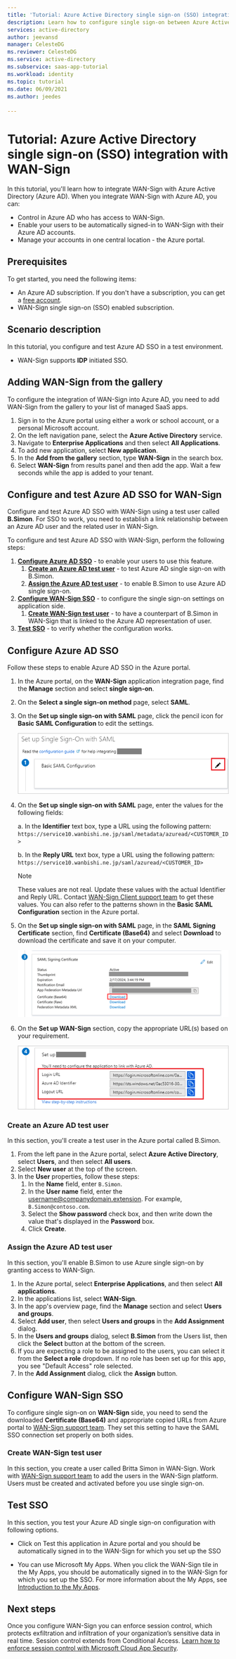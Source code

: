 ```yaml
---
title: 'Tutorial: Azure Active Directory single sign-on (SSO) integration with WAN-Sign | Microsoft Docs'
description: Learn how to configure single sign-on between Azure Active Directory and WAN-Sign.
services: active-directory
author: jeevansd
manager: CelesteDG
ms.reviewer: CelesteDG
ms.service: active-directory
ms.subservice: saas-app-tutorial
ms.workload: identity
ms.topic: tutorial
ms.date: 06/09/2021
ms.author: jeedes

---
```


# Tutorial: Azure Active Directory single sign-on (SSO) integration with WAN-Sign

In this tutorial, you'll learn how to integrate WAN-Sign with Azure Active Directory (Azure AD). When you integrate WAN-Sign with Azure AD, you can:

* Control in Azure AD who has access to WAN-Sign.
* Enable your users to be automatically signed-in to WAN-Sign with their Azure AD accounts.
* Manage your accounts in one central location - the Azure portal.

## Prerequisites

To get started, you need the following items:

* An Azure AD subscription. If you don't have a subscription, you can get a [free account](https://azure.microsoft.com/free/).
* WAN-Sign single sign-on (SSO) enabled subscription.

## Scenario description

In this tutorial, you configure and test Azure AD SSO in a test environment.


* WAN-Sign supports **IDP** initiated SSO.

## Adding WAN-Sign from the gallery

To configure the integration of WAN-Sign into Azure AD, you need to add WAN-Sign from the gallery to your list of managed SaaS apps.

1. Sign in to the Azure portal using either a work or school account, or a personal Microsoft account.
1. On the left navigation pane, select the **Azure Active Directory** service.
1. Navigate to **Enterprise Applications** and then select **All Applications**.
1. To add new application, select **New application**.
1. In the **Add from the gallery** section, type **WAN-Sign** in the search box.
1. Select **WAN-Sign** from results panel and then add the app. Wait a few seconds while the app is added to your tenant.


## Configure and test Azure AD SSO for WAN-Sign

Configure and test Azure AD SSO with WAN-Sign using a test user called **B.Simon**. For SSO to work, you need to establish a link relationship between an Azure AD user and the related user in WAN-Sign.

To configure and test Azure AD SSO with WAN-Sign, perform the following steps:

1. **[Configure Azure AD SSO](#configure-azure-ad-sso)** - to enable your users to use this feature.
    1. **[Create an Azure AD test user](#create-an-azure-ad-test-user)** - to test Azure AD single sign-on with B.Simon.
    1. **[Assign the Azure AD test user](#assign-the-azure-ad-test-user)** - to enable B.Simon to use Azure AD single sign-on.
1. **[Configure WAN-Sign SSO](#configure-wan-sign-sso)** - to configure the single sign-on settings on application side.
    1. **[Create WAN-Sign test user](#create-wan-sign-test-user)** - to have a counterpart of B.Simon in WAN-Sign that is linked to the Azure AD representation of user.
1. **[Test SSO](#test-sso)** - to verify whether the configuration works.

## Configure Azure AD SSO

Follow these steps to enable Azure AD SSO in the Azure portal.

1. In the Azure portal, on the **WAN-Sign** application integration page, find the **Manage** section and select **single sign-on**.
1. On the **Select a single sign-on method** page, select **SAML**.
1. On the **Set up single sign-on with SAML** page, click the pencil icon for **Basic SAML Configuration** to edit the settings.

   ![Edit Basic SAML Configuration](common/edit-urls.png)

1. On the **Set up single sign-on with SAML** page, enter the values for the following fields:

    a. In the **Identifier** text box, type a URL using the following pattern:
    `https://service10.wanbishi.ne.jp/saml/metadata/azuread/<CUSTOMER_ID>`

    b. In the **Reply URL** text box, type a URL using the following pattern:
    `https://service10.wanbishi.ne.jp/saml/azuread/<CUSTOMER_ID>`

	> [!NOTE]
	> These values are not real. Update these values with the actual Identifier and Reply URL. Contact [WAN-Sign Client support team](mailto:wansign-help@wanbishi.ne.jp) to get these values. You can also refer to the patterns shown in the **Basic SAML Configuration** section in the Azure portal.

1. On the **Set up single sign-on with SAML** page, in the **SAML Signing Certificate** section,  find **Certificate (Base64)** and select **Download** to download the certificate and save it on your computer.

	![The Certificate download link](common/certificatebase64.png)

1. On the **Set up WAN-Sign** section, copy the appropriate URL(s) based on your requirement.

	![Copy configuration URLs](common/copy-configuration-urls.png)

### Create an Azure AD test user

In this section, you'll create a test user in the Azure portal called B.Simon.

1. From the left pane in the Azure portal, select **Azure Active Directory**, select **Users**, and then select **All users**.
1. Select **New user** at the top of the screen.
1. In the **User** properties, follow these steps:
   1. In the **Name** field, enter `B.Simon`.  
   1. In the **User name** field, enter the username@companydomain.extension. For example, `B.Simon@contoso.com`.
   1. Select the **Show password** check box, and then write down the value that's displayed in the **Password** box.
   1. Click **Create**.

### Assign the Azure AD test user

In this section, you'll enable B.Simon to use Azure single sign-on by granting access to WAN-Sign.

1. In the Azure portal, select **Enterprise Applications**, and then select **All applications**.
1. In the applications list, select **WAN-Sign**.
1. In the app's overview page, find the **Manage** section and select **Users and groups**.
1. Select **Add user**, then select **Users and groups** in the **Add Assignment** dialog.
1. In the **Users and groups** dialog, select **B.Simon** from the Users list, then click the **Select** button at the bottom of the screen.
1. If you are expecting a role to be assigned to the users, you can select it from the **Select a role** dropdown. If no role has been set up for this app, you see "Default Access" role selected.
1. In the **Add Assignment** dialog, click the **Assign** button.

## Configure WAN-Sign SSO

To configure single sign-on on **WAN-Sign** side, you need to send the downloaded **Certificate (Base64)** and appropriate copied URLs from Azure portal to [WAN-Sign support team](mailto:wansign-help@wanbishi.ne.jp). They set this setting to have the SAML SSO connection set properly on both sides.

### Create WAN-Sign test user

In this section, you create a user called Britta Simon in WAN-Sign. Work with [WAN-Sign support team](mailto:wansign-help@wanbishi.ne.jp) to add the users in the WAN-Sign platform. Users must be created and activated before you use single sign-on.

## Test SSO 

In this section, you test your Azure AD single sign-on configuration with following options.

* Click on Test this application in Azure portal and you should be automatically signed in to the WAN-Sign for which you set up the SSO

* You can use Microsoft My Apps. When you click the WAN-Sign tile in the My Apps, you should be automatically signed in to the WAN-Sign for which you set up the SSO. For more information about the My Apps, see [Introduction to the My Apps](../user-help/my-apps-portal-end-user-access.md).


## Next steps

Once you configure WAN-Sign you can enforce session control, which protects exfiltration and infiltration of your organization’s sensitive data in real time. Session control extends from Conditional Access. [Learn how to enforce session control with Microsoft Cloud App Security](/cloud-app-security/proxy-deployment-any-app).


